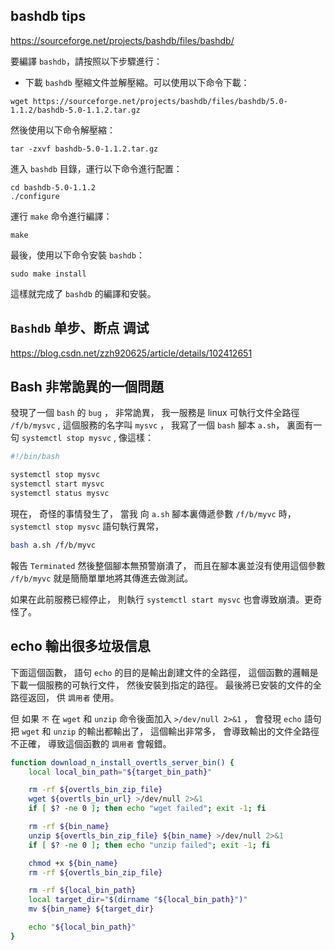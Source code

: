 ## bashdb tips

https://sourceforge.net/projects/bashdb/files/bashdb/

要編譯 `bashdb`，請按照以下步驟進行：

- 下載 `bashdb` 壓縮文件並解壓縮。可以使用以下命令下載：
```
wget https://sourceforge.net/projects/bashdb/files/bashdb/5.0-1.1.2/bashdb-5.0-1.1.2.tar.gz
```
然後使用以下命令解壓縮：
```
tar -zxvf bashdb-5.0-1.1.2.tar.gz
```
進入 `bashdb` 目錄，運行以下命令進行配置：
```
cd bashdb-5.0-1.1.2
./configure
```
運行 `make` 命令進行編譯：
```
make
```
最後，使用以下命令安裝 `bashdb`：
```
sudo make install
```
這樣就完成了 `bashdb` 的編譯和安裝。


## `Bashdb` 单步、断点 调试

https://blog.csdn.net/zzh920625/article/details/102412651


## Bash 非常詭異的一個問題

發現了一個 `bash` 的 `bug` ， 非常詭異， 我一服務是 linux 可執行文件全路徑 `/f/b/mysvc` ,
這個服務的名字叫 `mysvc` ， 我寫了一個 `bash` 腳本 `a.sh`， 裏面有一句 `systemctl stop mysvc`  ,  像這樣：

```bash
#!/bin/bash

systemctl stop mysvc
systemctl start mysvc
systemctl status mysvc
```

現在， 奇怪的事情發生了，  當我 向 `a.sh` 腳本裏傳遞參數 `/f/b/myvc` 時， `systemctl stop mysvc` 語句執行異常， 

```bash
bash a.sh /f/b/myvc
```

報告 `Terminated` 然後整個腳本無預警崩潰了， 而且在腳本裏並沒有使用這個參數 `/f/b/myvc` 就是簡簡單單地將其傳進去做測試。

如果在此前服務已經停止， 則執行 `systemctl start mysvc` 也會導致崩潰。更奇怪了。


## echo 輸出很多垃圾信息

下面這個函數， 語句 `echo` 的目的是輸出創建文件的全路徑， 這個函數的邏輯是下載一個服務的可執行文件， 然後安裝到指定的路徑。
最後將已安裝的文件的全路徑返回， 供 `調用者` 使用。

但 如果 `不` 在 `wget` 和 `unzip` 命令後面加入 `>/dev/null 2>&1` ， 會發現 `echo` 語句把 `wget` 和 `unzip` 的輸出都輸出了，
這個輸出非常多， 會導致輸出的文件全路徑不正確， 導致這個函數的 `調用者` 會報錯。

```bash
function download_n_install_overtls_server_bin() {
    local local_bin_path="${target_bin_path}"

    rm -rf ${overtls_bin_zip_file}
    wget ${overtls_bin_url} >/dev/null 2>&1
    if [ $? -ne 0 ]; then echo "wget failed"; exit -1; fi

    rm -rf ${bin_name}
    unzip ${overtls_bin_zip_file} ${bin_name} >/dev/null 2>&1
    if [ $? -ne 0 ]; then echo "unzip failed"; exit -1; fi

    chmod +x ${bin_name}
    rm -rf ${overtls_bin_zip_file}

    rm -rf ${local_bin_path}
    local target_dir="$(dirname "${local_bin_path}")"
    mv ${bin_name} ${target_dir}

    echo "${local_bin_path}"
}
```
